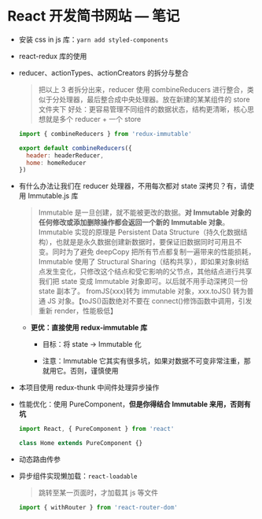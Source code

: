 # React 开发简书网站 — 笔记

- 安装 css in js 库：`yarn add styled-components`
- react-redux 库的使用
- reducer、actionTypes、actionCreators 的拆分与整合

  > 把以上 3 者拆分出来，reducer 使用 combineReducers 进行整合，类似于分处理器，最后整合成中央处理器。放在新建的某某组件的 store 文件夹下
  > 好处：更容易管理不同组件的数据状态，结构更清晰，核心思想就是多个 reducer + 一个 store

  ```js
  import { combineReducers } from 'redux-immutable'

  export default combineReducers({
    header: headerReducer,
    home: homeReducer
  })
  ```

- 有什么办法让我们在 reducer 处理器，不用每次都对 state 深拷贝？有，请使用 Immutable.js 库

  > Immutable 是一旦创建，就不能被更改的数据。**对 Immutable 对象的任何修改或添加删除操作都会返回一个新的 Immutable 对象**。Immutable 实现的原理是 Persistent Data Structure（持久化数据结构），也就是是永久数据创建新数据时，要保证旧数据同时可用且不变。同时为了避免 deepCopy 把所有节点都复制一遍带来的性能损耗，Immutable 使用了 Structural Sharing（结构共享），即如果对象树结点发生变化，只修改这个结点和受它影响的父节点，其他结点进行共享
  > 我们把 state 变成 Immutable 对象即可。以后就不用手动深拷贝一份 state 副本了。
  > fromJS(xxx)转为 immutable 对象，xxx.toJS() 转为普通 JS 对象。【toJS()函数绝对不要在 connect()修饰函数中调用，引发重新 render，性能极低】

  - **更优：直接使用 redux-immutable 库**

    - 目标：将 state -> Immutable 化

    - 注意：Immutable 它其实有很多坑，如果对数据不可变非常注重，那就用它。否则，谨慎使用

- 本项目使用 redux-thunk 中间件处理异步操作
- 性能优化：使用 PureComponent，**但是你得结合 Immutable 来用，否则有坑**

  ```js
  import React, { PureComponent } from 'react'

  class Home extends PureComponent {}
  ```

- 动态路由传参
- 异步组件实现懒加载：`react-loadable`

  > 跳转至某一页面时，才加载其 js 等文件

  ```js
  import { withRouter } from 'react-router-dom'
  ```
